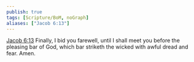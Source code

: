 ```yaml
---
publish: true
tags: [Scripture/BoM, noGraph]
aliases: ["Jacob 6:13"]
---
```

[Jacob 6:13](https://churchofjesuschrist.org/study/scriptures/bofm/jacob/6?lang=eng&id=p13#p13) Finally, I bid you farewell, until I shall meet you before the pleasing bar of God, which bar striketh the wicked with awful dread and fear. Amen.




